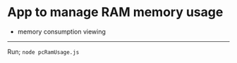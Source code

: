 # App to manage RAM memory usage

- memory consumption viewing 

---------

Run;
`node pcRamUsage.js`

